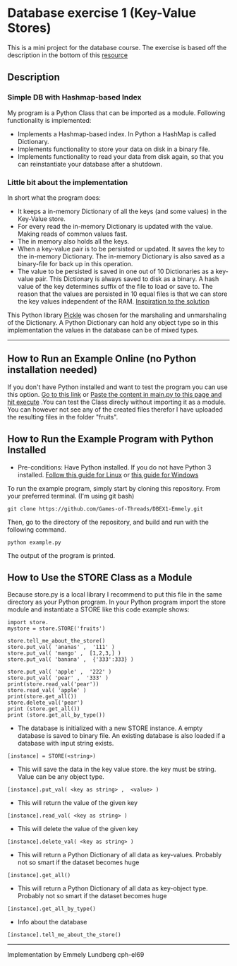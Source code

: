 # Database exercise 1 (Key-Value Stores)
This is a mini project for the database course. The exercise is based off the description in the bottom of this [resource](https://github.com/datsoftlyngby/soft2018spring-databases-teaching-material/blob/master/lecture_notes/01-Intro_to_DB.ipynb)
## Description
### Simple DB with Hashmap-based Index
My program is a Python Class that can be imported as a module. Following functionality is implemented:
- Implements a Hashmap-based index. In Python a HashMap is called Dictionary.
- Implements functionality to store your data on disk in a binary file.
- Implements functionality to read your data from disk again, so that you can reinstantiate your database after a shutdown.

### Little bit about the implementation


In short what the program does:
- It keeps a in-memory Dictionary of all the keys (and some values) in the Key-Value store.
- For every read the in-memory Dictionary is updated with the value. Making reads of common values fast.
- The in memory also holds all the keys.
- When a key-value pair is to be persisted or updated. It saves the key to the in-memory Dictionary. The in-memory Dictionary is also saved as a binary-file for back up in this operation.
- The value to be persisted is saved in one out of 10 Dictionaries as a key-value pair. This Dictionary is always saved to disk as a binary. 
A hash value of the key determines suffix of the file to load or save to. 
The reason that the values are persisted in 10 equal files is that we can store the key values independent of the RAM. [Inspiration to the solution](http://blog.gainlo.co/index.php/2016/06/14/design-a-key-value-store-part-i/)

This Python library [Pickle](https://docs.python.org/3.1/library/pickle.html) was chosen for the marshaling and unmarshaling of the Dictionary.
A Python Dictionary can hold any object type so in this implementation the values in the database can be of mixed types.



------------------
## How to Run an Example Online (no Python installation needed)

If you don't have Python installed and want to test the program you can use this option. [Go to this link](http://tpcg.io/IcT1Tz) or [Paste the content in main.py to this page and hit execute](https://www.tutorialspoint.com/execute_python_online.php) .You can test the Class direcly without importing it as a module. You can however not see any of the created files therefor I have uploaded the resulting files in the folder "fruits".

## How to Run the Example Program with Python Installed

- Pre-conditions: Have Python installed. If you do not have Python 3 installed. [Follow this guide for Linux](http://docs.python-guide.org/en/latest/starting/install3/linux/)
or [this guide for Windows](https://www.python.org/downloads/)

To run the example program, simply start by cloning this repository. From your preferred terminal. (I'm using git bash)
```
git clone https://github.com/Games-of-Threads/DBEX1-Emmely.git
```
Then, go to the directory of the repository, and build and run with the following command.
```
python example.py
```
The output of the program is printed.

## How to Use the STORE Class as a Module

Because store.py is a local library I recommend to put this file in the same directory as your Python program.
In your Python program import the store module and instantiate a STORE like this code example shows:

```
import store.
mystore = store.STORE('fruits')

store.tell_me_about_the_store()
store.put_val( 'ananas' ,  '111' )
store.put_val( 'mango' ,  [1,2,3,] )
store.put_val( 'banana' ,  {'333':333} )

store.put_val( 'apple' ,  '222' )
store.put_val( 'pear' ,  '333' )
print(store.read_val('pear'))
store.read_val( 'apple' )
print(store.get_all())
store.delete_val('pear')
print (store.get_all())
print (store.get_all_by_type())

```



- The database is initialized with a new STORE instance. A empty database is saved to binary file. An existing database is also loaded if a database with input string exists.

```[instance] = STORE(<string>)```
 
- This will save the data in the key value store. the key must be string. Value can be any object type.

```[instance].put_val( <key as string> ,  <value> )```

- This will return the value of the given key

```[instance].read_val( <key as string> )```

- This will delete the value of the given key

```[instance].delete_val( <key as string> )```

- This will return a Python Dictionary of all data as key-values. Probably not so smart if the dataset becomes huge

```[instance].get_all()```

- This will return a Python Dictionary of all data as key-object type. Probably not so smart if the dataset becomes huge

```[instance].get_all_by_type()```

- Info about the database

```[instance].tell_me_about_the_store()```





-------------

Implementation by Emmely Lundberg cph-el69
